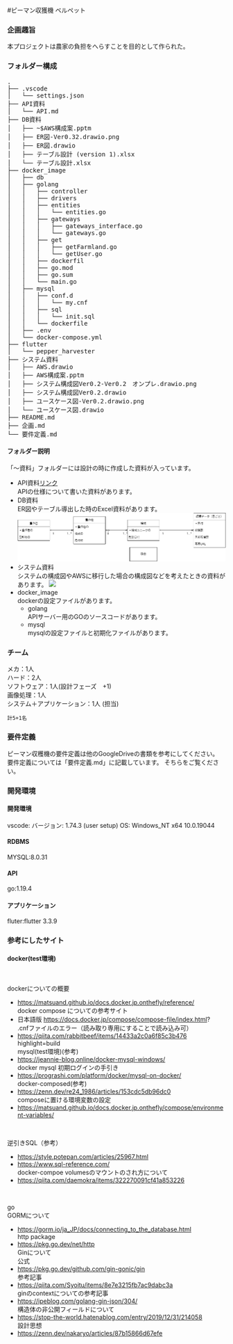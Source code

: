 #ピーマン収獲機 ベルペット
### 企画趣旨
本プロジェクトは農家の負担をへらすことを目的として作られた。

### フォルダー構成
<pre>
.
├── .vscode
│   └── settings.json
├── API資料
│   └── API.md
├── DB資料
│   ├── ~$AWS構成案.pptm
│   ├── ER図-Ver0.32.drawio.png
│   ├── ER図.drawio
│   ├── テーブル設計 (version 1).xlsx
│   └── テーブル設計.xlsx
├── docker_image
│   ├── db
│   ├── golang
│   │   ├── controller
│   │   ├── drivers
│   │   ├── entities
│   │   │   └── entities.go
│   │   ├── gateways
│   │   │   ├── gateways_interface.go
│   │   │   └── gateways.go
│   │   ├── get
│   │   │   ├── getFarmland.go
│   │   │   └── getUser.go
│   │   ├── dockerfil
│   │   ├── go.mod
│   │   ├── go.sum
│   │   └── main.go
│   ├── mysql
│   │   ├── conf.d
│   │   │   └── my.cnf
│   │   ├── sql
│   │   │   └── init.sql
│   │   └── dockerfile
│   ├── .env
│   └── docker-compose.yml
├── flutter
│   └── pepper_harvester
├── システム資料
│   ├── AWS.drawio
│   ├── AWS構成案.pptm
│   ├── システム構成図Ver0.2-Ver0.2　オンプレ.drawio.png
│   ├── システム構成図Ver0.2.drawio
│   ├── ユースケース図-Ver0.2.drawio.png
│   └── ユースケース図.drawio
├── README.md
├── 企画.md
└── 要件定義.md
</pre>

#### フォルダー説明
「～資料」フォルダーには設計の時に作成した資料が入っています。
- API資料[リンク](API資料)  
  APIの仕様について書いた資料があります。
- DB資料  
  ER図やテーブル導出した時のExcel資料があります。
  ![](DB資料\ER図-Ver0.34.drawio.png)
- システム資料  
  システムの構成図やAWSに移行した場合の構成図などを考えたときの資料があります。
  ![](システム資料\システム構成図Ver0.2-Ver0.2　オンプレ.drawio.png)
- docker_image  
  dockerの設定ファイルがあります。
    * golang  
    APIサーバー用のGOのソースコードがあります。
    * mysql  
      mysqlの設定ファイルと初期化ファイルがあります。

### チーム

  メカ：1人  
  ハード：2人  
  ソフトウェア：1人(設計フェーズ　+1)  
  画像処理：1人  
  システム＋アプリケーション：1人  (担当)
  
    計5+1名


### 要件定義
ピーマン収穫機の要件定義は他のGoogleDriveの書類を参考にしてください。
要件定義については「要件定義.md」に記載しています。
そちらをご覧ください。

### 開発環境
#### 開発環境
vscode:
バージョン: 1.74.3 (user setup)
OS: Windows_NT x64 10.0.19044
#### RDBMS
MYSQL:8.0.31

#### API
go:1.19.4

#### アプリケーション
fluter:flutter 3.3.9





### 参考にしたサイト
#### docker(test環境)

<br>  

   dockerについての概要  
- https://matsuand.github.io/docs.docker.jp.onthefly/reference/  
   docker compose についての参考サイト  
- 日本語版 https://docs.docker.jp/compose/compose-file/index.html?  
   .cnfファイルのエラー（読み取り専用にすることで読み込み可）
- https://qiita.com/rabbitbeef/items/14433a2c0a6f85c3b476  
highlight=build  
   mysql(test環境)(参考)  
 - https://jeannie-blog.online/docker-mysql-windows/  
  docker mysql 初期ログインの手引き  
 - https://prograshi.com/platform/docker/mysql-on-docker/  
  docker-composed(参考)  
 - https://zenn.dev/re24_1986/articles/153cdc5db96dc0  
  composeに置ける環境変数の設定  
 - https://matsuand.github.io/docs.docker.jp.onthefly/compose/environment-variables/  

<br>  

   逆引きSQL（参考）  
 - https://style.potepan.com/articles/25967.html  
 - https://www.sql-reference.com/  
   docker-compoe volumesのマウントのされ方について  
 - https://qiita.com/daemokra/items/322270091cf41a853226  

 <br>  

  go  
   GORMについて  
 - https://gorm.io/ja_JP/docs/connecting_to_the_database.html  
   http package  
 - https://pkg.go.dev/net/http  
   Ginについて  
   公式  
 - https://pkg.go.dev/github.com/gin-gonic/gin  
   参考記事  
 - https://qiita.com/Syoitu/items/8e7e3215fb7ac9dabc3a  
  ginのcontextについての参考記事  
 - https://ipeblog.com/golang-gin-json/304/  
  構造体の非公開フィールドについて  
- https://stop-the-world.hatenablog.com/entry/2019/12/31/214058  
  設計思想  
- https://zenn.dev/nakaryo/articles/87b15866d67efe  